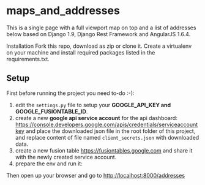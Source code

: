 # maps_and_addresses

This is a single page with a full viewport map on top and a list of addresses below based on Django 1.9, Django Rest Framework and
AngularJS 1.6.4.

Installation
Fork this repo, download as zip or clone it. Create a virtualenv on your machine and install required packages listed in the
requirements.txt.

## Setup

First before running the project you need to-do :-):
1. edit the `settings.py` file to setup your **GOOGLE_API_KEY
and GOOGLE_FUSIONTABLE_ID**.
2. create a new **google api service account** for the api dashboard:
<https://console.developers.google.com/apis/credentials/serviceaccountkey> and place the downloaded json file in the root folder of this
project, and replace content of file named `client_secrets.json` with downloaded data.
3. create a new fusion table <https://fusiontables.google.com> and share it with the newly created service account.
4. prepare the env and run it:

Then open up your browser and go to <http://localhost:8000/addresses>
